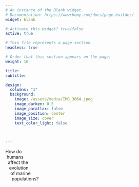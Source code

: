 ```yaml
---
# An instance of the Blank widget.
# Documentation: https://wowchemy.com/docs/page-builder/
widget: blank

# Activate this widget? true/false
active: true

# This file represents a page section.
headless: true

# Order that this section appears on the page.
weight: 10

title:
subtitle:

design:
  columns: "1"
  background:
    image: /assets/media/IMG_3064.jpeg
    image_darken: 0.5
    image_parallax: false
    image_position: center
    image_size: cover
    text_color_light: false
  

  
---
```

<div class="overlay-text" >
  <div class="think-bigger" >
  How do<br/>&nbsp;humans<br/>&nbsp;&nbsp;affect the<br/>&nbsp;&nbsp;&nbsp;evolution<br/>&nbsp;&nbsp;&nbsp;&nbsp;of marine <br/>&nbsp;&nbsp;&nbsp;&nbsp;&nbsp;populations?
  </div>
</div>
